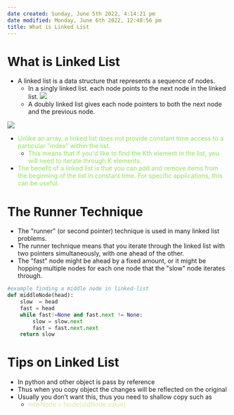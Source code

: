 ```yaml
---
date created: Sunday, June 5th 2022, 4:14:21 pm
date modified: Monday, June 6th 2022, 12:48:56 pm
title: What is Linked List
---
```


# What is Linked List

* A linked list is a data structure that represents a sequence of nodes.
	* In a singly linked list. each node points to the next node in the linked list.
	![](https://media.geeksforgeeks.org/wp-content/cdn-uploads/20200922124319/Singly-Linked-List1.png)
	* A doubly linked list gives each node pointers to both the next node and the previous node.

![](https://media.geeksforgeeks.org/wp-content/cdn-uploads/20200922124412/Doubly-Linked-List.png)

* <span style="color:#93DF5F">Unlike an array, a linked list does not provide constant time access to a particular "index" within the list.</span>
	* <span style="color:#93DF5F">This means that if you'd like to find the Kth element in the list, you will need to iterate through K elements.</span>
* <span style="color:#93DF5F">The benefit of a linked list is that you can add and remove items from the beginning of the list in constant time. For specific applications, this can be useful.</span>

# The Runner Technique

- The "runner" (or second pointer) technique is used in many linked list problems.
- The runner technique means that you iterate through the linked list with two pointers simultaneously, with one ahead of the other.
- The "fast" node might be ahead by a fixed amount, or it might be hopping multiple nodes for each one node that the "slow" node iterates through.

```python
#example finding a middle node in linked-list
def middleNode(head):
	slow  = head
    fast = head
    while fast!=None and fast.next != None:
        slow = slow.next
        fast = fast.next.next
    return slow
```

# Tips on Linked List

  * In python and other object is pass by reference
  * Thus when you copy object the changes will be reflected on the original
  * Usually you don’t want this, thus you need to shallow copy such as
	  * <span style="color:#D4ECA1">newNode = Node(oldNode.value)</span>
